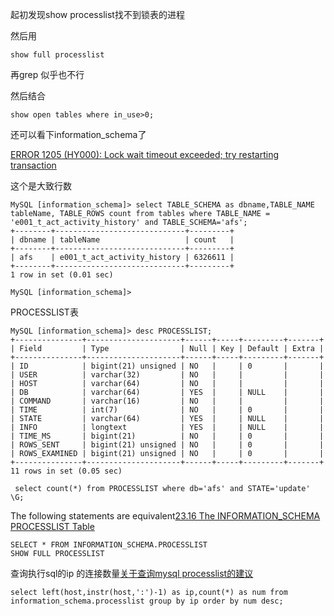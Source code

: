 
起初发现show processlist找不到锁表的进程

然后用
```
show full processlist
```

再grep 似乎也不行

然后结合

```
show open tables where in_use>0;
```

还可以看下information_schema了

[ERROR 1205 (HY000): Lock wait timeout exceeded; try restarting transaction](https://www.cnblogs.com/topicjie/p/7323248.html)

这个是大致行数

```
MySQL [information_schema]> select TABLE_SCHEMA as dbname,TABLE_NAME tableName, TABLE_ROWS count from tables where TABLE_NAME = 'e001_t_act_activity_history' and TABLE_SCHEMA='afs';
+--------+-----------------------------+---------+
| dbname | tableName                   | count   |
+--------+-----------------------------+---------+
| afs    | e001_t_act_activity_history | 6326611 |
+--------+-----------------------------+---------+
1 row in set (0.01 sec)

MySQL [information_schema]>
```
PROCESSLIST表
```
MySQL [information_schema]> desc PROCESSLIST;
+---------------+---------------------+------+-----+---------+-------+
| Field         | Type                | Null | Key | Default | Extra |
+---------------+---------------------+------+-----+---------+-------+
| ID            | bigint(21) unsigned | NO   |     | 0       |       |
| USER          | varchar(32)         | NO   |     |         |       |
| HOST          | varchar(64)         | NO   |     |         |       |
| DB            | varchar(64)         | YES  |     | NULL    |       |
| COMMAND       | varchar(16)         | NO   |     |         |       |
| TIME          | int(7)              | NO   |     | 0       |       |
| STATE         | varchar(64)         | YES  |     | NULL    |       |
| INFO          | longtext            | YES  |     | NULL    |       |
| TIME_MS       | bigint(21)          | NO   |     | 0       |       |
| ROWS_SENT     | bigint(21) unsigned | NO   |     | 0       |       |
| ROWS_EXAMINED | bigint(21) unsigned | NO   |     | 0       |       |
+---------------+---------------------+------+-----+---------+-------+
11 rows in set (0.05 sec)
```

```
 select count(*) from PROCESSLIST where db='afs' and STATE='update'  \G;
```

The following statements are equivalent[23.16 The INFORMATION_SCHEMA PROCESSLIST Table](https://dev.mysql.com/doc/refman/8.0/en/processlist-table.html)
```
SELECT * FROM INFORMATION_SCHEMA.PROCESSLIST
SHOW FULL PROCESSLIST
```

查询执行sql的ip 的连接数量[关于查询mysql processlist的建议](http://blog.51cto.com/liuminkun/1685492)
```
select left(host,instr(host,':')-1) as ip,count(*) as num from information_schema.processlist group by ip order by num desc;
```
